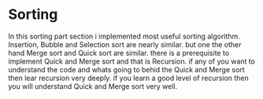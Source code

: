 # Sorting
In this sorting part section i implemented most useful sorting algorithm. Insertion, Bubble and Selection sort are nearly similar. but one the other hand Merge sort and Quick sort are similar. there is a prerequisite to implement Quick and Merge sort and that is Recursion. if any of you want to understand the code and whats going to behid the Quick and Merge sort then lear recursion very deeply. if you learn a good level of recursion then you will understand Quick and Merge sort very well.
